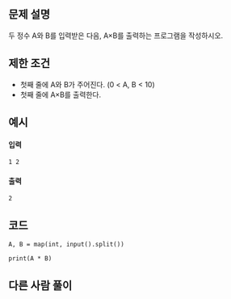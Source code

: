 ## 문제 설명
두 정수 A와 B를 입력받은 다음, A×B를 출력하는 프로그램을 작성하시오.

## 제한 조건
* 첫째 줄에 A와 B가 주어진다. (0 < A, B < 10)
* 첫째 줄에 A×B를 출력한다.



## 예시
#### 입력
```
1 2
```

#### 출력
```
2
```
 
## 코드
```
A, B = map(int, input().split())

print(A * B)
```

## 다른 사람 풀이
```
```